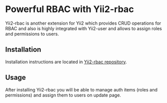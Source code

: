 # Powerful RBAC with Yii2-rbac

Yii2-rbac is another extension for Yii2 which provides CRUD operations for RBAC
and also is highly integrated with Yii2-user and allows to assign roles and
permissions to users.

## Installation

Installation instructions are located in [Yii2-rbac repository](https://github.com/dektrium/yii2-rbac).

## Usage

After installing Yii2-rbac you will be able to manage auth items (roles and
permissions) and assign them to users on update page.
